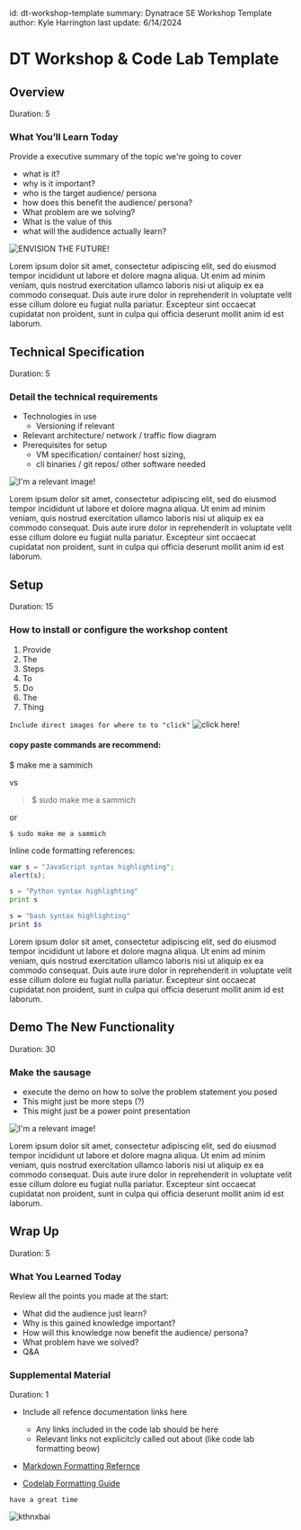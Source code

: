 id: dt-workshop-template
summary: Dynatrace SE Workshop Template
author: Kyle Harrington
last update: 6/14/2024

# DT Workshop & Code Lab Template
<!-- ------------------------ -->
## Overview 
Duration: 5

### What You’ll Learn Today
Provide a executive summary of the topic we're going to cover 
- what is it?
- why is it important?
- who is the target audience/ persona
- how does this benefit the audience/ persona?
- What problem are we solving?
- What is the value of this 
- what will the audidence actually learn?

![ENVISION THE FUTURE!](img/concepts.png)

Lorem ipsum dolor sit amet, consectetur adipiscing elit, sed do eiusmod tempor incididunt ut labore et dolore magna aliqua. Ut enim ad minim veniam, quis nostrud exercitation ullamco laboris nisi ut aliquip ex ea commodo consequat. Duis aute irure dolor in reprehenderit in voluptate velit esse cillum dolore eu fugiat nulla pariatur. Excepteur sint occaecat cupidatat non proident, sunt in culpa qui officia deserunt mollit anim id est laborum.

<!-- -------------------------->
## Technical Specification 
Duration: 5

### Detail the technical requirements 
- Technologies in use
  - Versioning if relevant  
- Relevant architecture/ network / traffic flow diagram
- Prerequisites for setup
  - VM specification/ container/  host sizing, 
  - cli binaries / git repos/ other software needed


![I'm a relevant image!](img/lab-environment.png)


Lorem ipsum dolor sit amet, consectetur adipiscing elit, sed do eiusmod tempor incididunt ut labore et dolore magna aliqua. Ut enim ad minim veniam, quis nostrud exercitation ullamco laboris nisi ut aliquip ex ea commodo consequat. Duis aute irure dolor in reprehenderit in voluptate velit esse cillum dolore eu fugiat nulla pariatur. Excepteur sint occaecat cupidatat non proident, sunt in culpa qui officia deserunt mollit anim id est laborum.


<!-- -------------------------->
## Setup
Duration: 15

### How to install or configure the workshop content
1. Provide
1. The 
1. Steps
1. To
1. Do
1. The 
1. Thing


`Include direct images for where to to "click"`
![click here!](img/clickhere.png)


#### copy paste commands are recommend: 
$ make me a sammich

vs 

> $ sudo make me a sammich

or 

```
$ sudo make me a sammich
```

Inline code formatting references: 

```javascript
var s = "JavaScript syntax highlighting";
alert(s);
```
 
```python
s = "Python syntax highlighting"
print s
```

```bash
s = "bash syntax highlighting"
print $s
```

Lorem ipsum dolor sit amet, consectetur adipiscing elit, sed do eiusmod tempor incididunt ut labore et dolore magna aliqua. Ut enim ad minim veniam, quis nostrud exercitation ullamco laboris nisi ut aliquip ex ea commodo consequat. Duis aute irure dolor in reprehenderit in voluptate velit esse cillum dolore eu fugiat nulla pariatur. Excepteur sint occaecat cupidatat non proident, sunt in culpa qui officia deserunt mollit anim id est laborum.

<!-- ------------------------ -->
## Demo The New Functionality
Duration: 30

### Make the sausage
- execute the demo on how to solve the problem statement you posed
- This might just be more steps (?)
- This might just be a power point presentation

![I'm a relevant image!](img/livedemo.png)

Lorem ipsum dolor sit amet, consectetur adipiscing elit, sed do eiusmod tempor incididunt ut labore et dolore magna aliqua. Ut enim ad minim veniam, quis nostrud exercitation ullamco laboris nisi ut aliquip ex ea commodo consequat. Duis aute irure dolor in reprehenderit in voluptate velit esse cillum dolore eu fugiat nulla pariatur. Excepteur sint occaecat cupidatat non proident, sunt in culpa qui officia deserunt mollit anim id est laborum.


<!-- -------------------------->
## Wrap Up
Duration: 5
### What You Learned Today 
Review all the points you made at the start:
- What did the audience just learn?
- Why is this gained knowledge important?
- How will this knowledge now benefit the audience/ persona?
- What problem have we solved?
- Q&A 

<!-- ------------------------ -->
### Supplemental Material
Duration: 1

- Include all refence documentation links here
  - Any links included in the code lab should be here
  - Relevant links not explicitcly called out about (like code lab formatting beow)

- [Markdown Formatting Refernce](https://github.com/adam-p/markdown-here/wiki/Markdown-Cheatsheet)
- [Codelab Formatting Guide](https://github.com/googlecodelabs/tools/blob/master/FORMAT-GUIDE.md)

`have a great time`

![kthnxbai](img/waving.gif)